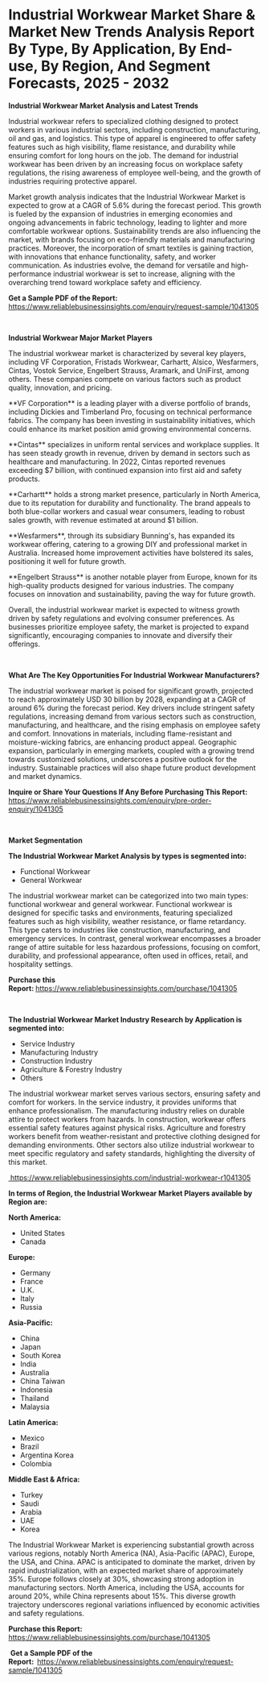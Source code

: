 <p><h1>Industrial Workwear Market Share & Market New Trends Analysis Report By Type, By Application, By End-use, By Region, And Segment Forecasts, 2025 - 2032</h1></p><p><strong>Industrial Workwear Market Analysis and Latest Trends</strong></p>
<p><p>Industrial workwear refers to specialized clothing designed to protect workers in various industrial sectors, including construction, manufacturing, oil and gas, and logistics. This type of apparel is engineered to offer safety features such as high visibility, flame resistance, and durability while ensuring comfort for long hours on the job. The demand for industrial workwear has been driven by an increasing focus on workplace safety regulations, the rising awareness of employee well-being, and the growth of industries requiring protective apparel.</p><p>Market growth analysis indicates that the Industrial Workwear Market is expected to grow at a CAGR of 5.6% during the forecast period. This growth is fueled by the expansion of industries in emerging economies and ongoing advancements in fabric technology, leading to lighter and more comfortable workwear options. Sustainability trends are also influencing the market, with brands focusing on eco-friendly materials and manufacturing practices. Moreover, the incorporation of smart textiles is gaining traction, with innovations that enhance functionality, safety, and worker communication. As industries evolve, the demand for versatile and high-performance industrial workwear is set to increase, aligning with the overarching trend toward workplace safety and efficiency.</p></p>
<p><strong>Get a Sample PDF of the Report:&nbsp;</strong> <a href="https://www.reliablebusinessinsights.com/enquiry/request-sample/1041305?utm_campaign=2248&utm_medium=2&utm_source=Github&utm_content=ia&utm_term=15042025&utm_id=industrial-workwear">https://www.reliablebusinessinsights.com/enquiry/request-sample/1041305</a></p>
<p>&nbsp;</p>
<p><strong>Industrial Workwear Major Market Players</strong></p>
<p><p>The industrial workwear market is characterized by several key players, including VF Corporation, Fristads Workwear, Carhartt, Alsico, Wesfarmers, Cintas, Vostok Service, Engelbert Strauss, Aramark, and UniFirst, among others. These companies compete on various factors such as product quality, innovation, and pricing.</p><p>**VF Corporation** is a leading player with a diverse portfolio of brands, including Dickies and Timberland Pro, focusing on technical performance fabrics. The company has been investing in sustainability initiatives, which could enhance its market position amid growing environmental concerns. </p><p>**Cintas** specializes in uniform rental services and workplace supplies. It has seen steady growth in revenue, driven by demand in sectors such as healthcare and manufacturing. In 2022, Cintas reported revenues exceeding $7 billion, with continued expansion into first aid and safety products.</p><p>**Carhartt** holds a strong market presence, particularly in North America, due to its reputation for durability and functionality. The brand appeals to both blue-collar workers and casual wear consumers, leading to robust sales growth, with revenue estimated at around $1 billion.</p><p>**Wesfarmers**, through its subsidiary Bunning's, has expanded its workwear offering, catering to a growing DIY and professional market in Australia. Increased home improvement activities have bolstered its sales, positioning it well for future growth.</p><p>**Engelbert Strauss** is another notable player from Europe, known for its high-quality products designed for various industries. The company focuses on innovation and sustainability, paving the way for future growth.</p><p>Overall, the industrial workwear market is expected to witness growth driven by safety regulations and evolving consumer preferences. As businesses prioritize employee safety, the market is projected to expand significantly, encouraging companies to innovate and diversify their offerings.</p></p>
<p>&nbsp;</p>
<p><strong>What Are The Key Opportunities For Industrial Workwear Manufacturers?</strong></p>
<p><p>The industrial workwear market is poised for significant growth, projected to reach approximately USD 30 billion by 2028, expanding at a CAGR of around 6% during the forecast period. Key drivers include stringent safety regulations, increasing demand from various sectors such as construction, manufacturing, and healthcare, and the rising emphasis on employee safety and comfort. Innovations in materials, including flame-resistant and moisture-wicking fabrics, are enhancing product appeal. Geographic expansion, particularly in emerging markets, coupled with a growing trend towards customized solutions, underscores a positive outlook for the industry. Sustainable practices will also shape future product development and market dynamics.</p></p>
<p><strong>Inquire or Share Your Questions If Any Before Purchasing This Report:</strong> <a href="https://www.reliablebusinessinsights.com/enquiry/pre-order-enquiry/1041305?utm_campaign=2248&utm_medium=2&utm_source=Github&utm_content=ia&utm_term=15042025&utm_id=industrial-workwear">https://www.reliablebusinessinsights.com/enquiry/pre-order-enquiry/1041305</a></p>
<p>&nbsp;</p>
<p><strong>Market Segmentation</strong></p>
<p><strong>The Industrial Workwear Market Analysis by types is segmented into:</strong></p>
<p><ul><li>Functional Workwear</li><li>General Workwear</li></ul></p>
<p><p>The industrial workwear market can be categorized into two main types: functional workwear and general workwear. Functional workwear is designed for specific tasks and environments, featuring specialized features such as high visibility, weather resistance, or flame retardancy. This type caters to industries like construction, manufacturing, and emergency services. In contrast, general workwear encompasses a broader range of attire suitable for less hazardous professions, focusing on comfort, durability, and professional appearance, often used in offices, retail, and hospitality settings.</p></p>
<p><strong>Purchase this Report:&nbsp;</strong><a href="https://www.reliablebusinessinsights.com/purchase/1041305?utm_campaign=2248&utm_medium=2&utm_source=Github&utm_content=ia&utm_term=15042025&utm_id=industrial-workwear">https://www.reliablebusinessinsights.com/purchase/1041305</a></p>
<p>&nbsp;</p>
<p><strong>The Industrial Workwear Market Industry Research by Application is segmented into:</strong></p>
<p><ul><li>Service Industry</li><li>Manufacturing Industry</li><li>Construction Industry</li><li>Agriculture & Forestry Industry</li><li>Others</li></ul></p>
<p><p>The industrial workwear market serves various sectors, ensuring safety and comfort for workers. In the service industry, it provides uniforms that enhance professionalism. The manufacturing industry relies on durable attire to protect workers from hazards. In construction, workwear offers essential safety features against physical risks. Agriculture and forestry workers benefit from weather-resistant and protective clothing designed for demanding environments. Other sectors also utilize industrial workwear to meet specific regulatory and safety standards, highlighting the diversity of this market.</p></p>
<p><a href="https://www.reliablebusinessinsights.com/industrial-workwear-r1041305?utm_campaign=2248&utm_medium=2&utm_source=Github&utm_content=ia&utm_term=15042025&utm_id=industrial-workwear">&nbsp;https://www.reliablebusinessinsights.com/industrial-workwear-r1041305</a></p>
<p><strong>In terms of Region, the Industrial Workwear Market Players available by Region are:</strong></p>
<p>
    <p> <strong> North America: </strong>
        <ul>
            <li>United States</li>
            <li>Canada</li>
        </ul>
        </p> 
    <p> <strong> Europe: </strong>
        <ul>
            <li>Germany</li>
            <li>France</li>
            <li>U.K.</li>
            <li>Italy</li>
            <li>Russia</li>
        </ul>
        </p> 
    <p> <strong> Asia-Pacific: </strong>
        <ul>
            <li>China</li>
            <li>Japan</li>
            <li>South Korea</li>
            <li>India</li>
            <li>Australia</li>
            <li>China Taiwan</li>
            <li>Indonesia</li>
            <li>Thailand</li>
            <li>Malaysia</li>
        </ul>
        </p> 
    <p> <strong> Latin America: </strong>
        <ul>
            <li>Mexico</li>
            <li>Brazil</li>
            <li>Argentina Korea</li>
            <li>Colombia</li>
        </ul>
        </p> 
    <p> <strong> Middle East & Africa: </strong>
        <ul>
            <li>Turkey</li>
            <li>Saudi</li>
            <li>Arabia</li>
            <li>UAE</li>
            <li>Korea</li>
        </ul>
    </p>
    </p>
<p><p>The Industrial Workwear Market is experiencing substantial growth across various regions, notably North America (NA), Asia-Pacific (APAC), Europe, the USA, and China. APAC is anticipated to dominate the market, driven by rapid industrialization, with an expected market share of approximately 35%. Europe follows closely at 30%, showcasing strong adoption in manufacturing sectors. North America, including the USA, accounts for around 20%, while China represents about 15%. This diverse growth trajectory underscores regional variations influenced by economic activities and safety regulations.</p></p>
<p><strong>Purchase this Report: </strong><a href="https://www.reliablebusinessinsights.com/purchase/1041305?utm_campaign=2248&utm_medium=2&utm_source=Github&utm_content=ia&utm_term=15042025&utm_id=industrial-workwear">https://www.reliablebusinessinsights.com/purchase/1041305</a></p>
<p>&nbsp;<strong>Get a Sample PDF of the Report:&nbsp;&nbsp;</strong><a href="https://www.reliablebusinessinsights.com/enquiry/request-sample/1041305?utm_campaign=2248&utm_medium=2&utm_source=Github&utm_content=ia&utm_term=15042025&utm_id=industrial-workwear">https://www.reliablebusinessinsights.com/enquiry/request-sample/1041305</a></p>
<p><strong></strong></p>
<p><p></p><p></p><p></p></p>